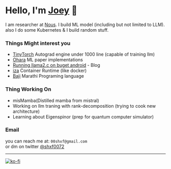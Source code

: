 # Hello, I'm [Joey](https://github.com/joey00072/) 👋


I am researcher at [Nous](nousresearch.com). I build ML model (including but not limited to LLM).<br>
also I do some Kubernetes & I build random stuff.

### Things Might interest you 
- [TinyTorch](https://github.com/joey00072/Tinytorch) Autograd engine under 1000 line (capable of training llm)
- [Ohara](https://github.com/joey00072/ohara) ML paper implementations
- [Running llama2.c on buget android](https://www.pythonstuff.com/blog/running_llama2.c_on_buget_android) - Blog
- [iza](https://github.com/joey00072/iza) Container Runtime (like docker)
- [Baji](https://github.com/joey00072/Baji-Marathi-Programing-Language) Marathi Programing language


### Thing Working On
- misMamba(Distilled
 mamba from mistral)
- Working on llm traning with rank-decomposition (trying to cook new architecture)
- Learning about Eigenspinor (prep for quantum computer simulator)

### Email
you can reach me at: `00shxf@gmail.com` <br>
or dm on twitter [@shxf0072](https://twitter.com/shxf0072)

---
[![ko-fi](https://ko-fi.com/img/githubbutton_sm.svg)](https://ko-fi.com/R6R8KQTZ5)
